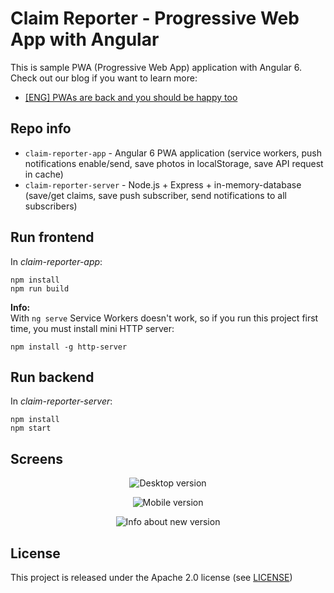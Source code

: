 # Claim Reporter - Progressive Web App with Angular

This is sample PWA (Progressive Web App) application with Angular 6. \
Check out our blog if you want to learn more:
- [[ENG] PWAs are back and you should be happy too](https://asc.altkom.pl/blog/pwas-back/)


## Repo info
* ```claim-reporter-app``` - Angular 6 PWA application (service workers, push notifications enable/send, save photos in localStorage, save API request in cache)
* ```claim-reporter-server``` - Node.js + Express + in-memory-database (save/get claims, save push subscriber, send notifications to all subscribers)

## Run frontend 
In _claim-reporter-app_:
```
npm install
npm run build
```
**Info:** \
With `ng serve` Service Workers doesn't work, so if you run this project first time, you must install mini HTTP server:
```
npm install -g http-server
```

## Run backend 
In _claim-reporter-server_:
```
npm install
npm start
```

## Screens
<p align="center">
    <img alt="Desktop version" src="https://raw.githubusercontent.com/asc-lab/claim-reporter/master/images/desktop_version.png" />
</p>
<p align="center">
    <img alt="Mobile version" src="https://raw.githubusercontent.com/asc-lab/claim-reporter/master/images/mobile_version.png" />
</p>
<p align="center">
    <img alt="Info about new version" src="https://raw.githubusercontent.com/asc-lab/claim-reporter/master/images/new_version.gif" />
</p>

## License
This project is released under the Apache 2.0 license (see [LICENSE](LICENSE))